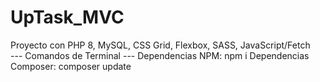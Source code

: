 # UpTask_MVC
Proyecto con PHP 8, MySQL, CSS Grid, Flexbox, SASS, JavaScript/Fetch
<br>
--- Comandos de Terminal ---
Dependencias NPM: npm i
Dependencias Composer: composer update
